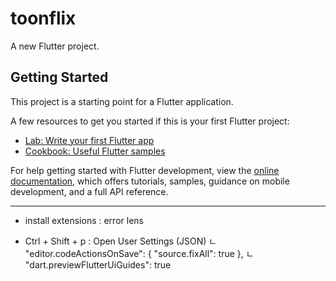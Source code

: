 # toonflix

A new Flutter project.

## Getting Started

This project is a starting point for a Flutter application.

A few resources to get you started if this is your first Flutter project:

- [Lab: Write your first Flutter app](https://docs.flutter.dev/get-started/codelab)
- [Cookbook: Useful Flutter samples](https://docs.flutter.dev/cookbook)

For help getting started with Flutter development, view the
[online documentation](https://docs.flutter.dev/), which offers tutorials,
samples, guidance on mobile development, and a full API reference.

---------------------------------------------------------------------------------

* install extensions : error lens

* Ctrl + Shift + p : Open User Settings (JSON)
ㄴ 
    "editor.codeActionsOnSave": {
        "source.fixAll": true
    },
ㄴ
    "dart.previewFlutterUiGuides": true